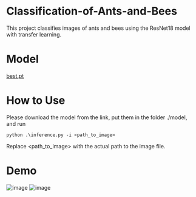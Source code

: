 # Classification-of-Ants-and-Bees
This project classifies images of ants and bees using the ResNet18 model with transfer learning.
# Model
[best.pt](https://drive.google.com/uc?export=download&id=1vzvDzK32aVW3TVf8Z3e4hnM8bhIdyQV8)

# How to Use 
Please download the model from the link, put them in the folder ./model, and run
```
python .\inference.py -i <path_to_image>
```
Replace <path_to_image> with the actual path to the image file.

# Demo
![image](https://github.com/user-attachments/assets/04bca819-83d6-4aa4-bfad-8b485bc0d51b)
![image](https://github.com/user-attachments/assets/f85091fc-41c5-418b-8cb2-b97f323ad1ee)
